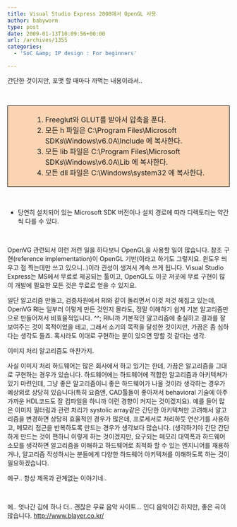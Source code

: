 ```yaml
---
title: Visual Studio Express 2008에서 OpenGL 사용
author: babyworm
type: post
date: 2009-01-13T10:09:56+00:00
url: /archives/1355
categories:
  - 'SoC &amp; IP design : For beginners'

---
```

간단한 것이지만, 포맷 할 때마다 까먹는 내용이라서.. 

 

<div>
  <table style="border-collapse:collapse; background: #fbd4b4" border="0">
    <colgroup> <col style="width:637px"/></colgroup> <tr>
      <td style="padding-left: 7px; padding-right: 7px; border-top:  solid black 0.5pt; border-left:  solid black 0.5pt; border-bottom:  solid black 0.5pt; border-right:  solid black 0.5pt">
        <ol style="margin-left: 38pt">
          <li>
            Freeglut와 GLUT를 받아서 압축을 푼다.
          </li>
          <li>
            모든 h 파일은 C:\Program Files\Microsoft SDKs\Windows\v6.0A\Include 에 복사한다.
          </li>
          <li>
            모든 lib 파일은 C:\Program Files\Microsoft SDKs\Windows\v6.0A\Lib 에 복사한다.
          </li>
          <li>
            모든 dll 파일은 C:\Windows\system32 에 복사한다.
          </li>
        </ol>
      </td>
    </tr>
  </table>
</div>

 

* 당연히 설치되어 있는 Microsoft SDK 버전이나 설치 경로에 따라 디렉토리는 약간씩 다를 수 있다. 

 

OpenVG 관련되서 이런 저런 일을 하다보니 OpenGL을 사용할 일이 많습니다. 참조 구현(reference implementation)이 OpenGL 기반(이라고 하기도 그렇지요. 윈도우 띄우고 점 찍는데만 쓰고 있으니..)이라 관성이 생겨서 계속 쓰게 됩니다. Visual Studio Express는 MS에서 무료로 제공되는 툴이고, OpenGL도 이곳 저곳에 무료 구현이 많이 개발에 필요한 모든 것은 무료로 얻을 수 있지요. 

일단 알고리즘 만들고, 검증차원에서 RI와 같이 돌리면서 이것 저것 헤집고 있는데, OpenVG RI는 일부러 이렇게 만든 것인지 몰라도, 정말 이해하기 쉽게 기본 알고리즘만으로 만들어져서 비효율적입니다. ^^; RI니까 기본적인 알고리즘에 충실하고 결과를 잘 보여주는 것이 목적이었을 테고, 그래서 소기의 목적을 달성한 것이지만, 가끔은 좀 심하다는 생각도 들죠. 혹시라도 이대로 구현하는 분이 있으면 망할 것 같다는 생각. 

이미지 처리 알고리즘도 마찬가지. 

사실 이미지 처리 하드웨어는 많은 회사에서 하고 있기는 한데, 가끔은 알고리즘을 그대로 구현하는 경우가 있습니다. 하드웨어에는 하드웨어에 적합한 알고리즘과 아키텍쳐가 있기 마련인데, 그냥 좋은 알고리즘이니 좋은 하드웨어가 나올 것이라 생각하는 경우가 예상외로 상당히 있습니다(특히 요즘엔, CAD툴들이 좋아져서 behavioral 기술에 아주 가까운 HDL코드도 잘 컴파일을 하니까 이런 경향이 커지는 것이겠지요). 예를 들어 많은 이미지 필터링과 관련 처리가 systolic array같은 간단한 아키텍쳐만 고려해서 알고리즘을 변경하면 상당히 효율적인 경우가 많은데, 프로세서로 처리하듯 연산기를 사용하고, 메모리 접근을 반복하도록 만드는 경우가 생각보다 많습니다. (생각하기야 간단 간단하게 만드는 것이 편하니 이렇게 하는 것이겠지만, 요구되는 메모리 대역폭과 하드웨어 소모를 생각하면 알고리즘을 이해하고 하드웨어로 최적화 할 수 있는 엔지니어를 채용하거나, 알고리즘 작성하시는 분들에게 다양한 하드웨어 아키텍쳐를 이해하도록 하는 것이 필요하겠습니다. 

에구.. 항상 제목과 관계없는 이야기네.. 

 

에.. 엇나간 김에 하나 더.. 괜찮은 무료 음악 사이트… 인디 음악이긴 하지만, 좋은 곡이 많습니다. <http://www.blayer.co.kr/>